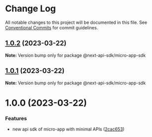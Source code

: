# Change Log

All notable changes to this project will be documented in this file.
See [Conventional Commits](https://conventionalcommits.org) for commit guidelines.

## [1.0.2](https://github.com/easyops-cn/next-core/compare/@next-api-sdk/micro-app-sdk@1.0.1...@next-api-sdk/micro-app-sdk@1.0.2) (2023-03-22)

**Note:** Version bump only for package @next-api-sdk/micro-app-sdk





## [1.0.1](https://github.com/easyops-cn/next-core/compare/@next-api-sdk/micro-app-sdk@1.0.0...@next-api-sdk/micro-app-sdk@1.0.1) (2023-03-22)

**Note:** Version bump only for package @next-api-sdk/micro-app-sdk





# 1.0.0 (2023-03-22)


### Features

* new api sdk of micro-app with minimal APIs ([2cac653](https://github.com/easyops-cn/next-core/commit/2cac6539addb465ca59cb5abda0e2eb42964dc19))
